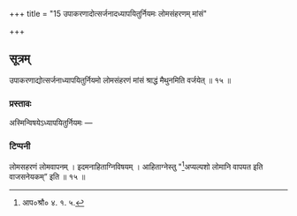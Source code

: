 +++
title = "15 उपाकरणादोत्सर्जनादध्यापयितुर्नियमः लोमसंहरणम् मांसं"

+++
## सूत्रम्
उपाकरणाद्योत्सर्जनाध्यापयितुर्नियमो लोमसंहरणं मांसं श्राद्धं मैथुनमिति वर्जयेत् ॥ १५ ॥  
### प्रस्तावः
अस्मिन्विषयेऽध्यापयितुर्नियमः —  
### टिप्पनी
लोमसहरणं लोमवापनम् । इदमनाहिताग्निविषयम् । आहिताग्नेस्तु "[^२]अप्यल्पशो लोमानि वापयत इति वाजसनेयकम्” इति ॥ १५ ॥  

[^२]: आप०श्रौ० ४. १. ५.  
